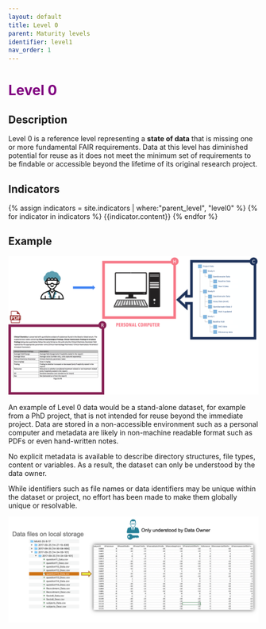 ```yaml
---
layout: default
title: Level 0
parent: Maturity levels
identifier: level1
nav_order: 1
---
```


# <span style="color:purple;font-weight:bold">Level 0</span>

## Description

Level 0 is a reference level representing a **state of data** that is missing one or more fundamental FAIR requirements. Data at this level has diminished potential for reuse as it does not meet the minimum set of requirements to be findable or accessible beyond the lifetime of its original research project.

## Indicators

{% assign indicators = site.indicators | where:"parent_level", "level0" %}
{% for indicator in indicators %}
{{indicator.content}}
{% endfor %}

## Example

![Level0-Overview](../../assets/images/examples/level0_overview.png) 

An example of Level 0 data would be a stand-alone dataset, for example from a PhD project, that is not intended for reuse beyond the immediate project. Data are stored in a non-accessible environment such as a personal computer and metadata are likely in non-machine readable format such as PDFs or even hand-written notes.

No explicit metadata is available to describe directory structures, file types, content or variables. As a result, the dataset can only be understood by the data owner.

While identifiers such as file names or data identifiers may be unique within the dataset or project, no effort has been made to make them globally unique or resolvable.

![Level0-Storage](../../assets/images/examples/level0_storage.png) 




